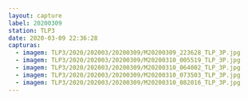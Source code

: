 ```yaml
---
layout: capture
label: 20200309
station: TLP3
date: 2020-03-09 22:36:28
capturas:
  - imagem: TLP3/2020/202003/20200309/M20200309_223628_TLP_3P.jpg
  - imagem: TLP3/2020/202003/20200309/M20200310_005519_TLP_3P.jpg
  - imagem: TLP3/2020/202003/20200309/M20200310_064002_TLP_3P.jpg
  - imagem: TLP3/2020/202003/20200309/M20200310_073503_TLP_3P.jpg
  - imagem: TLP3/2020/202003/20200309/M20200310_082016_TLP_3P.jpg
---
```

